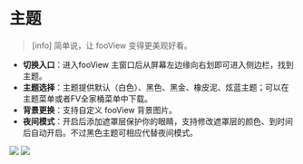 # 主题

> \[info\] 简单说，让 fooView 变得更美观好看。

* **切换入口**：进入fooView 主窗口后从屏幕左边缘向右划即可进入侧边栏，找到主题。
* **主题选择**：主题提供默认（白色）、黑色、黑金、橡皮泥、炫蓝主题；可以在主题菜单或者FV全家桶菜单中下载。
* **背景更换**：支持自定义 fooView 背景图片。
* **夜间模式**：开启后添加遮罩层保护你的眼睛，支持修改遮罩层的颜色、到时间后自动开启。不过黑色主题可相应代替夜间模式。

![](http://ww1.sinaimg.cn/large/6b1dd0a7ly1fzr9wu8x89j20u00nwgme.jpg) ![](http://ww1.sinaimg.cn/large/6b1dd0a7ly1fzr9wtzl1nj20u00o5t9f.jpg)

